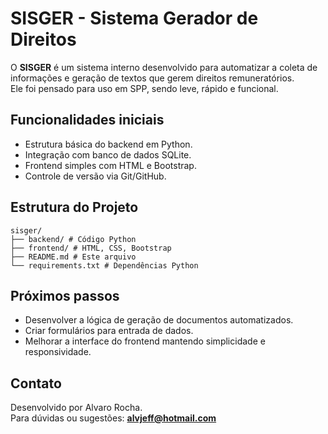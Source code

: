 # SISGER - Sistema Gerador de Direitos

O **SISGER** é um sistema interno desenvolvido para automatizar a coleta de informações e geração de textos que gerem direitos remuneratórios.  
Ele foi pensado para uso em SPP, sendo leve, rápido e funcional.

## Funcionalidades iniciais

- Estrutura básica do backend em Python.
- Integração com banco de dados SQLite.
- Frontend simples com HTML e Bootstrap.
- Controle de versão via Git/GitHub.

## Estrutura do Projeto
```
sisger/
├── backend/ # Código Python
├── frontend/ # HTML, CSS, Bootstrap
├── README.md # Este arquivo
└── requirements.txt # Dependências Python
```

## Próximos passos

- Desenvolver a lógica de geração de documentos automatizados.
- Criar formulários para entrada de dados.
- Melhorar a interface do frontend mantendo simplicidade e responsividade.

## Contato

Desenvolvido por Alvaro Rocha.  
Para dúvidas ou sugestões: **alvjeff@hotmail.com**
